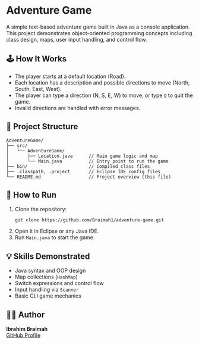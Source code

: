 # Adventure Game

A simple text-based adventure game built in Java as a console application. This project demonstrates object-oriented programming concepts including class design, maps, user input handling, and control flow.

## 🕹️ How It Works

- The player starts at a default location (Road).
- Each location has a description and possible directions to move (North, South, East, West).
- The player can type a direction (N, S, E, W) to move, or type `Q` to quit the game.
- Invalid directions are handled with error messages.

## 📁 Project Structure

```
AdventureGame/
├── src/
│   └── AdventureGame/
│       ├── Location.java      // Main game logic and map
│       └── Main.java          // Entry point to run the game
├── bin/                       // Compiled class files
├── .classpath, .project       // Eclipse IDE config files
└── README.md                  // Project overview (this file)
```

## 🚀 How to Run

1. Clone the repository:
   ```
   git clone https://github.com/Braimah1/adventure-game.git
   ```
2. Open it in Eclipse or any Java IDE.
3. Run `Main.java` to start the game.

## 💡 Skills Demonstrated

- Java syntax and OOP design
- Map collections (`HashMap`)
- Switch expressions and control flow
- Input handling via `Scanner`
- Basic CLI game mechanics

## 🧑‍💻 Author

**Ibrahim Braimah**  
[GitHub Profile](https://github.com/Braimah1)